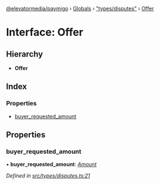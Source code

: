 [@elevatormedia/paymigo](../README.md) › [Globals](../globals.md) › ["types/disputes"](../modules/_types_disputes_.md) › [Offer](_types_disputes_.offer.md)

# Interface: Offer

## Hierarchy

-   **Offer**

## Index

### Properties

-   [buyer_requested_amount](_types_disputes_.offer.md#buyer_requested_amount)

## Properties

### buyer_requested_amount

• **buyer_requested_amount**: _[Amount](_types_common_.amount.md)_

_Defined in [src/types/disputes.ts:21](https://github.com/ELEVATORmedia/paymigo/blob/0815c8d/src/types/disputes.ts#L21)_

